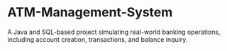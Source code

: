 # ATM-Management-System
A Java and SQL-based project simulating real-world banking operations, including account creation, transactions, and balance inquiry.
